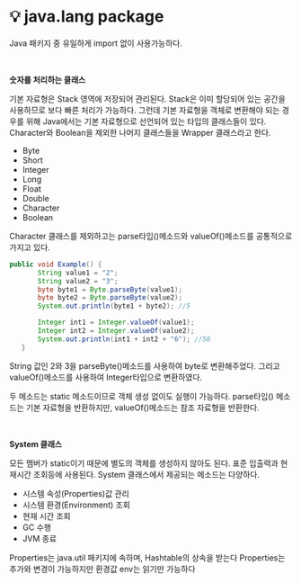 # 💡 **java.lang package**

Java 패키지 중 유일하게 import 없이 사용가능하다.

<br>

**숫자를 처리하는 클래스**

기본 자료형은 Stack 영역에 저장되어 관리된다. Stack은 이미 할당되어 있는 공간을 사용하므로 보다 빠른 처리가 가능하다. 그런데 기본 자료형을 객체로 변환해야 되는 경우를 위해 Java에서는 기본 자료형으로 선언되어 있는 타입의 클래스들이 있다. Character와 Boolean을 제외한 나머지 클래스들을 Wrapper 클래스라고 한다.

- Byte
- Short
- Integer
- Long
- Float
- Double
- Character
- Boolean

 Character 클래스를 제외하고는 parse타입()메소드와 valueOf()메소드를 공통적으로 가지고 있다.


 ```java
public void Example() {
        String value1 = "2";
        String value2 = "3";
        byte byte1 = Byte.parseByte(value1);
        byte byte2 = Byte.parseByte(value2);
        System.out.println(byte1 + byte2); //5

        Integer int1 = Integer.valueOf(value1);
        Integer int2 = Integer.valueOf(value2);
        System.out.println(int1 + int2 + "6"); //56
    }
 ```

 String 값인 2와 3을 parseByte()메소드를 사용하여 byte로 변환해주었다. 그리고 valueOf()메소드를 사용하여 Integer타입으로 변환하였다.

 두 메소드는 static 메소드이므로 객체 생성 없이도 실행이 가능하다.
 parse타입() 메소드는 기본 자료형을 반환하지만, valueOf()메소드는 참조 자료형을 반환한다.

 <br>

 **System 클래스**

 모든 멤버가 static이기 때문에 별도의 객체를 생성하지 않아도 된다. 표준 입출력과 현재시간 조회등에 사용된다. System 클래스에서 제공되는 메소드는 다양하다.

 - 시스템 속성(Properties)값 관리
 - 시스템 환경(Environment) 조회
 - 현재 시간 조회
 - GC 수행
 - JVM 종료

 Properties는 java.util 패키지에 속하며, Hashtable의 상속을 받는다 Properties는 추가와 변경이 가능하지만 환경값 env는 읽기만 가능하다
